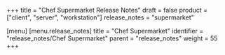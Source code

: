 +++
title = "Chef Supermarket Release Notes"
draft = false
product = ["client", "server", "workstation"]
release_notes = "supermarket"

[menu]
  [menu.release_notes]
    title = "Chef Supermarket"
    identifier = "release_notes/Chef Supermarket"
    parent = "release_notes"
    weight = 55
+++
